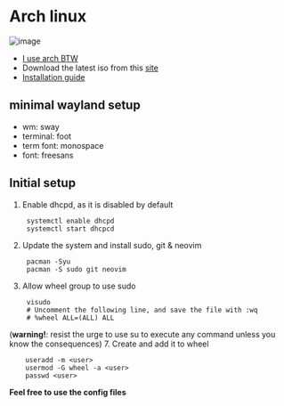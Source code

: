 # Arch linux

![image](https://github.com/user-attachments/assets/5f73d63b-da1b-40fe-8703-f0a30f282633)

- [I use arch BTW](https://archlinux.org/)
- Download the latest iso from this [site](https://geo.mirror.pkgbuild.com/iso/2024.09.01/)
- [Installation guide](https://wiki.archlinux.org/title/Installation_guide)

## minimal wayland setup
- wm: sway
- terminal: foot
- term font: monospace
- font: freesans

## Initial setup
1. Enable dhcpd, as it is disabled by default

        systemctl enable dhcpd
        systemctl start dhcpcd
   
3. Update the system and install sudo, git & neovim

        pacman -Syu
        pacman -S sudo git neovim
   
5. Allow wheel group to use sudo

        visudo
        # Uncomment the following line, and save the file with :wq
        # %wheel ALL=(ALL) ALL
   
 (**warning!**: resist the urge to use su to execute any command unless you know the consequences)
7. Create <user> and add it to wheel

        useradd -m <user>
        usermod -G wheel -a <user>
        passwd <user>

**Feel free to use the config files**
